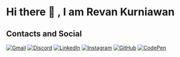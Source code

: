 # Hi there 👋 , I am Revan Kurniawan

## Contacts and Social
[![Gmail](https://img.shields.io/badge/Gmail-D14836?style=for-the-badge&logo=gmail&logoColor=white)](mailto:rvnkrwn@gmail.com)
[![Discord](https://img.shields.io/badge/Discord-%235865F2.svg?style=for-the-badge&logo=discord&logoColor=white)](https://discordapp.com/users/986140648061149225)
[![LinkedIn](https://img.shields.io/badge/linkedin-%230077B5.svg?style=for-the-badge&logo=linkedin&logoColor=white)](https://www.linkedin.com/in/rvnkrwn/)
[![Instagram](https://img.shields.io/badge/Instagram-%23E4405F.svg?style=for-the-badge&logo=Instagram&logoColor=white)](https://www.instagram.com/rvnkrwn)
[![GitHub](https://img.shields.io/badge/github-%23121011.svg?style=for-the-badge&logo=github&logoColor=white)](https://github.com/rvnkrwn)
[![CodePen](https://img.shields.io/badge/CodePen-white?style=for-the-badge&logo=codepen&logoColor=black)](https://codepen.io/rvnkrwn/)

